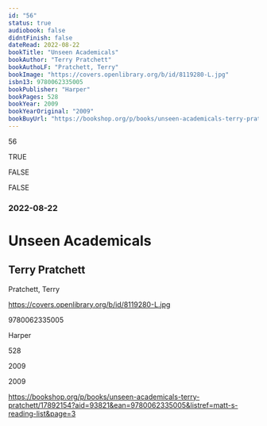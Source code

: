 ```yaml
---
id: "56"
status: true
audiobook: false
didntFinish: false
dateRead: 2022-08-22
bookTitle: "Unseen Academicals"
bookAuthor: "Terry Pratchett"
bookAuthoLF: "Pratchett, Terry"
bookImage: "https://covers.openlibrary.org/b/id/8119280-L.jpg"
isbn13: 9780062335005
bookPublisher: "Harper"
bookPages: 528
bookYear: 2009
bookYearOriginal: "2009"
bookBuyUrl: "https://bookshop.org/p/books/unseen-academicals-terry-pratchett/17892154?aid=93821&ean=9780062335005&listref=matt-s-reading-list&page=3"
---
```

56

TRUE

FALSE

FALSE

### 2022-08-22

# Unseen Academicals

## Terry Pratchett

Pratchett, Terry

https://covers.openlibrary.org/b/id/8119280-L.jpg

9780062335005

Harper

528

2009

2009

https://bookshop.org/p/books/unseen-academicals-terry-pratchett/17892154?aid=93821&ean=9780062335005&listref=matt-s-reading-list&page=3